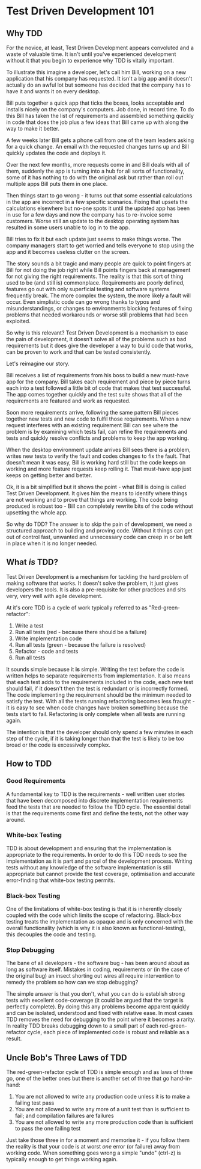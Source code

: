 # Test Driven Development 101

## Why TDD
For the novice, at least, Test Driven Development appears convoluted and a
waste of valuable time. It isn't until you've experienced development without
it that you begin to experience why TDD is vitally important.

To illustrate this imagine a developer, let's call him Bill, working on a new
application that his company has requested. It isn't a big app and it doesn't
actually do an awful lot but someone has decided that the company has to have it
and wants it on every desktop.

Bill puts together a quick app that ticks the boxes, looks acceptable and
installs nicely on the company's computers. Job done, in record time. To do this
Bill has taken the list of requirements and assembled something quickly in code
that does the job plus a few ideas that Bill came up with along the way to make
it better.

A few weeks later Bill gets a phone call from one of the team leaders asking for
a quick change. An email with the requested changes turns up and Bill quickly
updates the code and deploys it.

Over the next few months, more requests come in and Bill deals with all of them,
suddenly the app is turning into a hub for all sorts of functionality, some of
it has nothing to do with the original ask but rather than roll out multiple
apps Bill puts them in one place.

Then things start to go wrong - it turns out that some essential calculations
in the app are incorrect in a few specific scenarios. Fixing that upsets the
calculations elsewhere but no-one spots it until the updated app has been in use
for a few days and now the company has to re-invoice some customers. Worse still
an update to the desktop operating system has resulted in some users unable to
log in to the app.

Bill tries to fix it but each update just seems to make things worse. The
company managers start to get worried and tells everyone to stop using the app
and it becomes useless clutter on the screen.

The story sounds a bit tragic and many people are quick to point fingers at Bill
for not doing the job right while Bill points fingers back at management for not
giving the right requirements. The reality is that this sort of thing used to be
(and still is) commonplace. Requirements are poorly defined, features go out
with only superficial testing and software systems frequently break. The more
complex the system, the more likely a fault will occur. Even simplistic code
can go wrong thanks to typos and misunderstandings, or changes to
environments blocking features of fixing problems that needed workarounds or
worse still problems that had been exploited.

So why is this relevant? Test Driven Development is a mechanism to ease the
pain of development, it doesn't solve all of the problems such as bad
requirements but it does give the developer a way to build code that works, can
be proven to work and that can be tested consistently.

Let's reimagine our story.

Bill receives a list of requirements from his boss to build a new must-have
app for the company. Bill takes each requirement and piece by piece turns each
into a test followed a little bit of code that makes that test successful. The
app comes together quickly and the test suite shows that all of the requirements
are featured and work as requested.

Soon more requirements arrive, following the same pattern Bill pieces together
new tests and new code to fulfil those requirements. When a new request
interferes with an existing requirement Bill can see where the problem is by
examining which tests fail, can refine the requirements and tests and quickly
resolve conflicts and problems to keep the app working.

When the desktop environment update arrives Bill sees there is a problem,
writes new tests to verify the fault and codes changes to fix the fault. That
doesn't mean it was easy, Bill is working hard still but the code keeps on
working and more feature requests keep rolling it. That must-have app just
keeps on getting better and better.

Ok, it is a bit simplified but it shows the point - what Bill is doing is called
Test Driven Development. It gives him the means to identify where things are not
working and to prove that things are working. The code being produced is
robust too - Bill can completely rewrite bits of the code without upsetting the
whole app.

So why do TDD? The answer is to skip the pain of development, we need a
structured approach to building and proving code. Without it things can get out
of control fast, unwanted and unnecessary code can creep in or be left in place
when it is no longer needed.

## What *is* TDD?

Test Driven Development is a mechanism for tackling the hard problem of making
software that works. It doesn't solve the problem, it just gives developers the
tools. It is also a pre-requisite for other practices and sits very, very well
with agile development.

At it's core TDD is a cycle of work typically referred to as "Red-green-refactor":

  1. Write a test
  2. Run all tests (red - because there should be a failure)
  3. Write implementation code
  4. Run all tests (green - because the failure is resolved)
  5. Refactor - code and tests
  6. Run all tests

It sounds simple because it **is** simple. Writing the test before the code is
written helps to separate requirements from implementation. It also means that
each test adds to the requirements included in the code, each new test should
fail, if it doesn't then the test is redundant or is incorrectly formed. The
code implementing the requirement should be the minimum needed to satisfy the
test. With all the tests running refactoring becomes less fraught - it is easy
to see when code changes have broken something because the tests start to fail.
Refactoring is only complete when all tests are running again.

The intention is that the developer should only spend a few minutes in each step
of the cycle, if it is taking longer than that the test is likely to be too
broad or the code is excessively complex.

## How to TDD

### Good Requirements

A fundamental key to TDD is the requirements - well written user stories that
have been decomposed into discrete implementation requirements feed the tests
that are needed to follow the TDD cycle. The essential detail is that the
requirements come first and define the tests, not the other way around.

### White-box Testing

TDD is about development and ensuring that the implementation is appropriate to
the requirements. In order to do this TDD needs to see the implementation as it
is part and parcel of the development process. Writing tests without any
knowledge of the software implementation is still appropriate but cannot provide
the test coverage, optimisation and accurate error-finding that white-box
testing permits.

### Black-box Testing

One of the limitations of white-box testing is that it is inherently closely
coupled with the code which limits the scope of refactoring. Black-box testing 
treats the implementation as opaque and is only concerned with the overall
functionality (which is why it is also known as functional-testing), this
decouples the code and testing.

### Stop Debugging

The bane of all developers - the software bug - has been around about as long
as software itself. Mistakes in coding, requirements or (in the case of the
original bug) an insect shorting out wires all require intervention to remedy
the problem so how can we stop debugging?

The simple answer is that you don't, what you can do is establish strong tests
with excellent code-coverage (it could be argued that the target is perfectly
complete). By doing this any problems become apparent quickly and can be
isolated, understood and fixed with relative ease. In most cases TDD removes the
need for debugging to the point where it becomes a rarity. In reality TDD breaks
debugging down to a small part of each red-green-refactor cycle, each piece of
implemented code is robust and reliable as a result.

## Uncle Bob's Three Laws of TDD

The red-green-refactor cycle of TDD is simple enough and as laws of three go,
one of the better ones but there is another set of three that go hand-in-hand:

  1. You are not allowed to write any production code unless it is to make a
  failing test pass
  2. You are not allowed to write any more of a unit test than is sufficient to
  fail; and compilation failures are failures
  3. You are not allowed to write any more production code than is sufficient
  to pass the one failing test

Just take those three in for a moment and memorise it - if you follow them the
reality is that your code is at worst *one* error (or failure) away from working
code. When something goes wrong a simple "undo" (ctrl-z) is typically enough to
get things working again.
